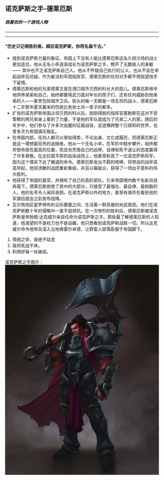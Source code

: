 
##  诺克萨斯之手-德莱厄斯


##### 我喜欢的一个游戏人物





___

---
#### “历史只记得胜利者。顺应诺克萨斯，你将名垂千古。”





+ 提到诺克萨斯力量的象征，帝国上下没有人能比德莱厄斯这名久经沙场的战士更加适合。他从无名小卒逐渐成长为诺克萨斯之手，劈开了无数敌人的身躯 —— 其中也不乏诺克萨斯自己人。他从不怀疑自己执行的公义，也从不会在举起战斧后迟疑。作为崔法利军团指挥官，德莱厄斯的任何对手都不用指望他手下留情。 
+ 德莱厄斯和他的兄弟德莱文是在港口城市贝西利科长大的孤儿。德莱厄斯艰辛地供养弟弟和自己，始终都要用武力面对年长的孩子们，还有任何威胁到他弟弟的人——甚至包括城市卫兵。街头的每一天都是一场生存的战斗，德莱厄斯十二岁那年夏天赢来的伤疤比有些士兵一辈子的都多。
+ 扩张的诺克萨斯帝国占领贝西利科以后，刚刚得胜的指挥官塞勒斯在这对不受管教的两兄弟身上看到了力量，于是他的军队就成为了兄弟二人的家。随后的年岁中，他们参与了许多次血腥的征服战役，足迹横跨整个已探知的世界，也曾多次为帝国镇压叛乱。
+ 在帝国内部，任何人都可以掌权得势，不论出身、文化或履历，而德莱厄斯正是这一理想最狂热的追随者。他从一个无名小卒，在军阶中稳步攀升，始终都将使命放在最高的位置，而且也凭借自己的凶悍、自律和死不退让的态度赢得了许多尊敬。在达拉莫平原的血染战场上，他甚至斩首了一位诺克萨斯将军，因为这个懦夫下达了撤退的命令。德莱厄斯发出不羁的咆哮，将带血的战斧高高举起，他将溃散的战团重新集结，并且以寡敌众，获得了一场出乎意料的伟大胜利。
+ 他获得了帝国的嘉奖，并拥有了自己的高阶部队，引来帝国境内数千名新兵投奔麾下。德莱厄斯拒绝了其中的大部分，只接受了最强壮、最自律、最刚毅的人。他的名号令人闻风丧胆。在诺克萨斯以外的地方，甚至有城市在看到他的军旗后就会立刻宣布投降。
+ 瓦尔筑地区星罗棋布的云际要塞之间，生活着一群高傲的尚武居民。他们在诺克萨斯数十年的侵略中一直不屈顽抗。在一次惨烈的胜利后，德莱厄斯被诺克萨斯皇帝勃朗·达克威尔亲自任命为诺克萨斯之手。那些最了解德莱厄斯的人知道，他渴望的不是权力也不是谄媚，他只想看到诺克萨斯战胜一切。所以达克威尔命令他带兵深入北地弗雷尔卓德，让野蛮人部落臣服于帝国脚下。




1. 懦弱之举，我绝不姑息 
2. 我将死战不休。
3. 利用好每一处破绽。


诺克萨斯之手图片：
![诺克萨斯之手](qwer.png)
